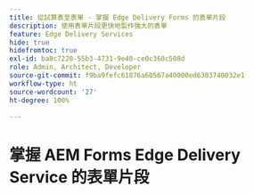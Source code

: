 ```yaml
---
title: 從試算表至表單 - 掌握 Edge Delivery Forms 的表單片段
description: 使用表單片段更快地製作強大的表單
feature: Edge Delivery Services
hide: true
hidefromtoc: true
exl-id: ba8c7220-55b3-4731-9e40-ce0c360c508d
role: Admin, Architect, Developer
source-git-commit: f9ba9fefc61876a60567a40000ed6303740032e1
workflow-type: ht
source-wordcount: '27'
ht-degree: 100%

---
```


# 掌握 AEM Forms Edge Delivery Service 的表單片段
